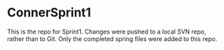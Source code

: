 # ConnerSprint1
This is the repo for Sprint1. Changes were pushed to a local SVN repo, rather than to Git.
Only the completed spring files were added to this repo.
